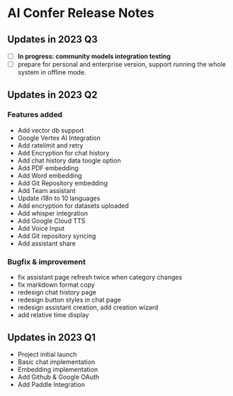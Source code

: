 # AI Confer Release Notes

## Updates in 2023 Q3
- [ ] **In progress: community models integration testing**
- [ ] prepare for personal and enterprise version, support running the whole system in offline mode.

## Updates in 2023 Q2
### Features added
- Add vector db support
- Google Vertex AI Integration
- Add ratelimit and retry
- Add Encryption for chat history
- Add chat history data toogle option
- Add PDF embedding
- Add Word embedding
- Add Git Repository embedding
- Add Team assistant
- Update i18n to 10 languages
- Add encryption for datasets uploaded
- Add whisper integration
- Add Google Cloud TTS
- Add Voice Input
- Add Git repository syncing
- Add assistant share

### Bugfix & improvement
- fix assistant page refresh twice when category changes
- fix markdown format copy 
- redesign chat history page
- redesign button styles in chat page
- redesign assistant creation, add creation wizard
- add relative time display

## Updates in 2023 Q1
  - Project initial launch
  - Basic chat implementation
  - Embedding implementation
  - Add Github & Google OAuth
  - Add Paddle Integration